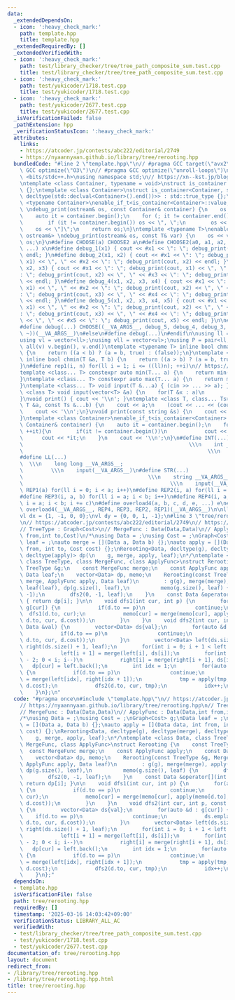```yaml
---
data:
  _extendedDependsOn:
  - icon: ':heavy_check_mark:'
    path: template.hpp
    title: template.hpp
  _extendedRequiredBy: []
  _extendedVerifiedWith:
  - icon: ':heavy_check_mark:'
    path: test/library_checker/tree/tree_path_composite_sum.test.cpp
    title: test/library_checker/tree/tree_path_composite_sum.test.cpp
  - icon: ':heavy_check_mark:'
    path: test/yukicoder/1718.test.cpp
    title: test/yukicoder/1718.test.cpp
  - icon: ':heavy_check_mark:'
    path: test/yukicoder/2677.test.cpp
    title: test/yukicoder/2677.test.cpp
  _isVerificationFailed: false
  _pathExtension: hpp
  _verificationStatusIcon: ':heavy_check_mark:'
  attributes:
    links:
    - https://atcoder.jp/contests/abc222/editorial/2749
    - https://nyaannyaan.github.io/library/tree/rerooting.hpp
  bundledCode: "#line 2 \"template.hpp\"\n// #pragma GCC target(\"avx2\")\n// #pragma\
    \ GCC optimize(\"O3\")\n// #pragma GCC optimize(\"unroll-loops\")\n\n#include\
    \ <bits/stdc++.h>\nusing namespace std;\n// https://xn--kst.jp/blog/2019/08/29/cpp-comp/\n\
    \ntemplate <class Container, typename = void>\nstruct is_container : std::false_type\
    \ {};\ntemplate <class Container>\nstruct is_container<Container, std::void_t<decltype(std::declval<Container>().begin()),\
    \ decltype(std::declval<Container>().end())>> : std::true_type {};\n\ntemplate\
    \ <typename Container>\nenable_if_t<is_container<Container>::value, ostream&>\
    \ \ndebug_print(ostream& os, const Container& container) {\n    os << \"[\";\n\
    \    auto it = container.begin();\n    for (; it != container.end(); ++it) {\n\
    \        if (it != container.begin()) os << \", \";\n        os << *it;\n    }\n\
    \    os << \"]\";\n    return os;\n}\ntemplate <typename T>\nenable_if_t<!is_container<T>::value,\
    \ ostream&> \ndebug_print(ostream& os, const T& var) {\n    os << var;\n    return\
    \ os;\n}\n#define CHOOSE(a) CHOOSE2 a\n#define CHOOSE2(a0, a1, a2, a3, a4, x,\
    \ ...) x\n#define debug_1(x1) { cout << #x1 << \": \"; debug_print(cout, x1) <<\
    \ endl; }\n#define debug_2(x1, x2) { cout << #x1 << \": \"; debug_print(cout,\
    \ x1) << \", \" << #x2 << \": \"; debug_print(cout, x2) << endl; }\n#define debug_3(x1,\
    \ x2, x3) { cout << #x1 << \": \"; debug_print(cout, x1) << \", \" << #x2 << \"\
    : \"; debug_print(cout, x2) << \", \" << #x3 << \": \"; debug_print(cout, x3)\
    \ << endl; }\n#define debug_4(x1, x2, x3, x4) { cout << #x1 << \": \"; debug_print(cout,\
    \ x1) << \", \" << #x2 << \": \"; debug_print(cout, x2) << \", \" << #x3 << \"\
    : \"; debug_print(cout, x3) << \", \" << #x4 << \": \"; debug_print(cout, x4)\
    \ << endl; }\n#define debug_5(x1, x2, x3, x4, x5) { cout << #x1 << \": \"; debug_print(cout,\
    \ x1) << \", \" << #x2 << \": \"; debug_print(cout, x2) << \", \" << #x3 << \"\
    : \"; debug_print(cout, x3) << \", \" << #x4 << \": \"; debug_print(cout, x4)\
    \ << \", \" << #x5 << \": \"; debug_print(cout, x5) << endl; }\n\n#ifdef LOCAL\n\
    #define debug(...) CHOOSE((__VA_ARGS__, debug_5, debug_4, debug_3, debug_2, debug_1,\
    \ ~))(__VA_ARGS__)\n#else\n#define debug(...)\n#endif\n\nusing ll = long long;\n\
    using vl = vector<ll>;\nusing vll = vector<vl>;\nusing P = pair<ll, ll>;\n#define\
    \ all(v) v.begin(), v.end()\ntemplate <typename T> inline bool chmax(T &a, T b)\
    \ {\n    return ((a < b) ? (a = b, true) : (false));\n}\ntemplate <typename T>\
    \ inline bool chmin(T &a, T b) {\n    return ((a > b) ? (a = b, true) : (false));\n\
    }\n#define rep1(i, n) for(ll i = 1; i <= ((ll)n); ++i)\n// https://trap.jp/post/1224/\n\
    template <class... T> constexpr auto min(T... a) {\n    return min(initializer_list<common_type_t<T...>>{a...});\n\
    }\ntemplate <class... T> constexpr auto max(T... a) {\n    return max(initializer_list<common_type_t<T...>>{a...});\n\
    }\ntemplate <class... T> void input(T &...a) { (cin >> ... >> a); }\ntemplate\
    \ <class T> void input(vector<T> &a) {\n    for(T &x : a)\n        cin >> x;\n\
    }\nvoid print() { cout << '\\n'; }\ntemplate <class T, class... Ts> void print(const\
    \ T &a, const Ts &...b) {\n    cout << a;\n    (cout << ... << (cout << ' ', b));\n\
    \    cout << '\\n';\n}\nvoid print(const string &s) {\n    cout << s << '\\n';\n\
    }\ntemplate <class Container>\nenable_if_t<is_container<Container>::value> print(const\
    \ Container& container) {\n    auto it = container.begin();\n    for(;it != container.end();\
    \ ++it){\n        if(it != container.begin())\n            cout << \" \";\n  \
    \      cout << *it;\n    }\n    cout << '\\n';\n}\n#define INT(...)          \
    \                                                     \\\n    int __VA_ARGS__;\
    \                                                           \\\n    input(__VA_ARGS__)\n\
    #define LL(...)                                                              \
    \  \\\n    long long __VA_ARGS__;                                            \
    \         \\\n    input(__VA_ARGS__)\n#define STR(...)                       \
    \                                        \\\n    string __VA_ARGS__;         \
    \                                               \\\n    input(__VA_ARGS__)\n#define\
    \ REP1(a) for(ll i = 0; i < a; i++)\n#define REP2(i, a) for(ll i = 0; i < a; i++)\n\
    #define REP3(i, a, b) for(ll i = a; i < b; i++)\n#define REP4(i, a, b, c) for(ll\
    \ i = a; i < b; i += c)\n#define overload4(a, b, c, d, e, ...) e\n#define rep(...)\
    \ overload4(__VA_ARGS__, REP4, REP3, REP2, REP1)(__VA_ARGS__)\n\nll inf = 3e18;\n\
    vl dx = {1, -1, 0, 0};\nvl dy = {0, 0, 1, -1};\n#line 3 \"tree/rerooting.hpp\"\
    \n// https://atcoder.jp/contests/abc222/editorial/2749\n// https://nyaannyaan.github.io/library/tree/rerooting.hpp\n\
    // TreeType : Graph<Cost>\n// MergeFunc : Data(Data,Data)\n// ApplyFunc : Data(Data,int\
    \ from,int to,Cost)\n/*\nusing Data = ;\nusing Cost = ;\nGraph<Cost> g;\nData\
    \ leaf = ;\nauto merge = [](Data a, Data b) {};\nauto apply = [](Data data, int\
    \ from, int to, Cost cost) {};\nRerooting<Data, decltype(g), decltype(merge),\
    \ decltype(apply)> dp(\n    g, merge, apply, leaf);\n*/\ntemplate <class Data,\
    \ class TreeType, class MergeFunc, class ApplyFunc>\nstruct Rerooting {\n    const\
    \ TreeType &g;\n    const MergeFunc merge;\n    const ApplyFunc apply;\n    const\
    \ Data leaf;\n    vector<Data> dp, memo;\n    Rerooting(const TreeType &g, MergeFunc\
    \ merge, ApplyFunc apply, Data leaf)\n        : g(g), merge(merge), apply(apply),\
    \ leaf(leaf), dp(g.size(), leaf),\n          memo(g.size(), leaf) {\n        dfs1(0,\
    \ -1);\n        dfs2(0, -1, leaf);\n    }\n    const Data &operator[](int i) const\
    \ { return dp[i]; }\n\n    void dfs1(int cur, int p) {\n        for(auto &d :\
    \ g[cur]) {\n            if(d.to == p)\n                continue;\n          \
    \  dfs1(d.to, cur);\n            memo[cur] = merge(memo[cur], apply(memo[d.to],\
    \ d.to, cur, d.cost));\n        }\n    }\n    void dfs2(int cur, int p, const\
    \ Data &val) {\n        vector<Data> ds{val};\n        for(auto &d : g[cur]) {\n\
    \            if(d.to == p)\n                continue;\n            ds.emplace_back(apply(memo[d.to],\
    \ d.to, cur, d.cost));\n        }\n        vector<Data> left(ds.size() + 1, leaf),\
    \ right(ds.size() + 1, leaf);\n        for(int i = 0; i + 1 < left.size(); i++)\n\
    \            left[i + 1] = merge(left[i], ds[i]);\n        for(int i = ssize(right)\
    \ - 2; 0 < i; i--)\n            right[i] = merge(right[i + 1], ds[i]);\n     \
    \   dp[cur] = left.back();\n        int idx = 1;\n        for(auto &d : g[cur])\
    \ {\n            if(d.to == p)\n                continue;\n            Data tmp\
    \ = merge(left[idx], right[idx + 1]);\n            tmp = apply(tmp, cur, d.to,\
    \ d.cost);\n            dfs2(d.to, cur, tmp);\n            idx++;\n        }\n\
    \    }\n};\n"
  code: "#pragma once\n#include \"template.hpp\"\n// https://atcoder.jp/contests/abc222/editorial/2749\n\
    // https://nyaannyaan.github.io/library/tree/rerooting.hpp\n// TreeType : Graph<Cost>\n\
    // MergeFunc : Data(Data,Data)\n// ApplyFunc : Data(Data,int from,int to,Cost)\n\
    /*\nusing Data = ;\nusing Cost = ;\nGraph<Cost> g;\nData leaf = ;\nauto merge\
    \ = [](Data a, Data b) {};\nauto apply = [](Data data, int from, int to, Cost\
    \ cost) {};\nRerooting<Data, decltype(g), decltype(merge), decltype(apply)> dp(\n\
    \    g, merge, apply, leaf);\n*/\ntemplate <class Data, class TreeType, class\
    \ MergeFunc, class ApplyFunc>\nstruct Rerooting {\n    const TreeType &g;\n  \
    \  const MergeFunc merge;\n    const ApplyFunc apply;\n    const Data leaf;\n\
    \    vector<Data> dp, memo;\n    Rerooting(const TreeType &g, MergeFunc merge,\
    \ ApplyFunc apply, Data leaf)\n        : g(g), merge(merge), apply(apply), leaf(leaf),\
    \ dp(g.size(), leaf),\n          memo(g.size(), leaf) {\n        dfs1(0, -1);\n\
    \        dfs2(0, -1, leaf);\n    }\n    const Data &operator[](int i) const {\
    \ return dp[i]; }\n\n    void dfs1(int cur, int p) {\n        for(auto &d : g[cur])\
    \ {\n            if(d.to == p)\n                continue;\n            dfs1(d.to,\
    \ cur);\n            memo[cur] = merge(memo[cur], apply(memo[d.to], d.to, cur,\
    \ d.cost));\n        }\n    }\n    void dfs2(int cur, int p, const Data &val)\
    \ {\n        vector<Data> ds{val};\n        for(auto &d : g[cur]) {\n        \
    \    if(d.to == p)\n                continue;\n            ds.emplace_back(apply(memo[d.to],\
    \ d.to, cur, d.cost));\n        }\n        vector<Data> left(ds.size() + 1, leaf),\
    \ right(ds.size() + 1, leaf);\n        for(int i = 0; i + 1 < left.size(); i++)\n\
    \            left[i + 1] = merge(left[i], ds[i]);\n        for(int i = ssize(right)\
    \ - 2; 0 < i; i--)\n            right[i] = merge(right[i + 1], ds[i]);\n     \
    \   dp[cur] = left.back();\n        int idx = 1;\n        for(auto &d : g[cur])\
    \ {\n            if(d.to == p)\n                continue;\n            Data tmp\
    \ = merge(left[idx], right[idx + 1]);\n            tmp = apply(tmp, cur, d.to,\
    \ d.cost);\n            dfs2(d.to, cur, tmp);\n            idx++;\n        }\n\
    \    }\n};"
  dependsOn:
  - template.hpp
  isVerificationFile: false
  path: tree/rerooting.hpp
  requiredBy: []
  timestamp: '2025-03-16 14:03:42+09:00'
  verificationStatus: LIBRARY_ALL_AC
  verifiedWith:
  - test/library_checker/tree/tree_path_composite_sum.test.cpp
  - test/yukicoder/1718.test.cpp
  - test/yukicoder/2677.test.cpp
documentation_of: tree/rerooting.hpp
layout: document
redirect_from:
- /library/tree/rerooting.hpp
- /library/tree/rerooting.hpp.html
title: tree/rerooting.hpp
---
```

